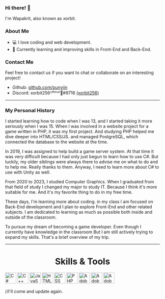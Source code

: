 ### Hi there! 👋 

I'm Wapakrit, also known as xorbit.

### About Me
- 💻 I love coding and web development.
- 🌱 Currently learning and improving skills in Front-End and Back-End.

### Contact Me
Feel free to contact us if you want to chat or collaborate on an interesting project!
- Github: [github.com/punyjin](https://github.com/punyjin)
- Discord: xorbit256ᴼᶠᶠᶤᶜᶤᵃˡ᲼#9716 [(xorbit256)](https://discord.gg/hmCWt8HUBe)
---

### My Personal History
I started learning how to code when I was 13, and I started taking it more seriously when I was 15. When I was involved in a website project for a game written in PHP, it was my first project.
And studying PHP helped me dive deeper into HTML/CSS/JS.
and managed PostgreSQL, which connected the database to the website at the time.

In 2019, I was assigned to help build a game server system. 
At that time it was very difficult because I had only just begun to learn how to use C#. 
But luckily, my older siblings were always there to advise me on what to do and to help me.
Really thanks to them. Anyway, I need to learn more about C# to use with Unity as well.

From 2020 to 2023, I studied Computer Graphics. 
When I graduated from that field of study I changed my major to study IT. 
Because I think it's more suitable for me.
And it's my favorite thing to do in my free time.

These days, I'm learning more about coding. in my class I am focused on Back-End development and I plan to explore Front-End and other related subjects. 
I am dedicated to learning as much as possible both inside and outside of the classroom. 

To pursue my dream of becoming a game developer. 
Even though I currently have knowledge in the classroom But I am still actively trying to expand my skills. 
That's a brief overview of my trip.

---
<div style="text-align: center;">
    <h1>Skills & Tools</h1>
    <p align="left">
      <a href="https://learn.microsoft.com/en-us/dotnet/csharp/" target="_blank" rel="noreferrer">
        <img src="https://media.discordapp.net/attachments/1176216227853647944/1249031421343961128/c-sharp-c-icon-1822x2048-wuf3ijab.png?ex=6665d2a8&is=66648128&hm=77caea5701dd58c8da5787c98428e4fcbf510a1c1d44ec071bda5f27ab61f619&=&format=webp&quality=lossless&width=597&height=671" width="36" height="36" alt="C#" /></a>
        <a href="https://learn.microsoft.com/th-th/cpp/cpp/?view=msvc-160" target="_blank" rel="noreferrer">
            <img src="https://media.discordapp.net/attachments/1176216227853647944/1249031500448661564/cpp_logo.png?ex=6665d2bb&is=6664813b&hm=fd71f5da7ffc32e1f6cc78baa9448474dfb13bbe1bef2ecf6a5b3ddb6593670f&=&format=webp&quality=lossless&width=311&height=350" width="36" height="36" alt="C++"/></a>      
        <a href="https://developer.mozilla.org/en-US/docs/Web/JavaScript" target="_blank" rel="noreferrer">
            <img src="https://media.discordapp.net/attachments/1176216227853647944/1249031471524741120/javascript-logo.png?ex=6665d2b4&is=66648134&hm=7295fdaf817a281587f04b09649deae86d38fb022087119b2c247de51f5e007c&=&format=webp&quality=lossless&width=671&height=671" width="36" height="36" alt="JavaScript"/></a>      
        <a href="https://developer.mozilla.org/en-US/docs/Glossary/HTML5" target="_blank" rel="noreferrer">
            <img src="https://media.discordapp.net/attachments/1176216227853647944/1249031542806675456/html-5-icon-726x1024-evem6gg5.png?ex=6665d2c5&is=66648145&hm=e9aadcd410afd2a5f9269259f015544ba7f87254486824c90f00a63edfed1e0c&=&format=webp&quality=lossless&width=476&height=671" width="36" height="36" alt="HTML" /></a>      
        <a href="https://www.w3.org/TR/CSS/#css" target="_blank" rel="noreferrer">
            <img src="https://media.discordapp.net/attachments/1176216227853647944/1249031671907487786/css-3-icon-726x1024-610441pl.png?ex=6665d2e4&is=66648164&hm=a49ab78645cee662fb3715f797701803455eff42656b1303e8610e41d55a0688&=&format=webp&quality=lossless&width=476&height=671" width="36" height="36" alt="CSS" /></a>      
        <a href="https://www.php.net/" target="_blank" rel="noreferrer">
            <img src="https://media.discordapp.net/attachments/1176216227853647944/1249031583814389921/5968332.png?ex=6665d2cf&is=6664814f&hm=74ce9bf8299675148d646558d6dc413f2d5a18cbb275e6412b2e590a10ca03f8&=&format=webp&quality=lossless" width="36" height="36" alt="PHP" /></a>      
        <a href="https://www.adobe.com/th_en/products/photoshop.html" target="_blank" rel="noreferrer">
            <img src="https://media.discordapp.net/attachments/1176216227853647944/1249032731950583958/ps_appicon.png?ex=6665d3e1&is=66648261&hm=46d5cbf17a17a419e49b3d154e581e662392da6332851bfe09616c98b7d332d7&=&format=webp&quality=lossless" width="36" height="36" alt="Adobe Photoshop"/></a>     
        <a href="https://www.adobe.com/th_en/products/premiere.html" target="_blank" rel="noreferrer">
            <img src="https://media.discordapp.net/attachments/1176216227853647944/1249033776445522070/1200px-Adobe_Premiere_Pro_CC_icon.png?ex=6665d4da&is=6664835a&hm=125f0365e0d686512c96b9b8618912339cd8ba00e8105302b33fc1b18f20d86b&=&format=webp&quality=lossless&width=688&height=671" width="36" height="36" alt="Adobe Premiere Pro"/></a>     
        <a href="https://www.adobe.com/th_en/products/aftereffects.html" target="_blank" rel="noreferrer">
            <img src="https://media.discordapp.net/attachments/1176216227853647944/1249035083755815015/after-effects.png?ex=6665d611&is=66648491&hm=09e3108220fe276a705a5b61cf9347b4940522d4d522882f9831089e6145adac&=&format=webp&quality=lossless" width="36" height="36" alt="Adobe After Effect"/></a>
    </p>
</div>
 //I'll ​​come and update again.

